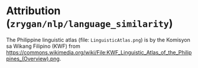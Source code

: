 # Attribution (`zrygan/nlp/language_similarity`)

The Philippine linguistic atlas (file: `LinguisticAtlas.png`) is by the Komisyon sa Wikang Filipino
(KWF) from https://commons.wikimedia.org/wiki/File:KWF_Linguistic_Atlas_of_the_Philippines_(Overview).png.
